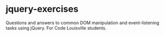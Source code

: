 # jquery-exercises
Questions and answers to common DOM manipulation and event-listening tasks using jQuery. For Code Louisville students.
